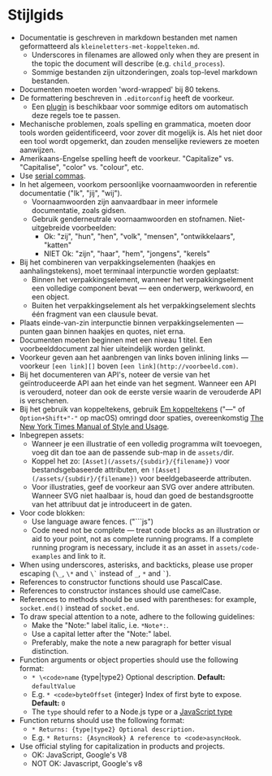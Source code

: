 # Stijlgids

* Documentatie is geschreven in markdown bestanden met namen geformatteerd als `kleineletters-met-koppelteken.md`. 
  * Underscores in filenames are allowed only when they are present in the topic the document will describe (e.g. `child_process`).
  * Sommige bestanden zijn uitzonderingen, zoals top-level markdown bestanden.
* Documenten moeten worden 'word-wrapped' bij 80 tekens.
* De formattering beschreven in `.editorconfig` heeft de voorkeur. 
  * Een [plugin](http://editorconfig.org/#download) is beschikbaar voor sommige editors om automatisch deze regels toe te passen.
* Mechanische problemen, zoals spelling en grammatica, moeten door tools worden geïdentificeerd, voor zover dit mogelijk is. Als het niet door een tool wordt opgemerkt, dan zouden menselijke reviewers ze moeten aanwijzen.
* Amerikaans-Engelse spelling heeft de voorkeur. "Capitalize" vs. "Capitalise", "color" vs. "colour", etc.
* Use [serial commas](https://en.wikipedia.org/wiki/Serial_comma).
* In het algemeen, voorkom persoonlijke voornaamwoorden in referentie documentatie ("Ik", "jij", "wij"). 
  * Voornaamwoorden zijn aanvaardbaar in meer informele documentatie, zoals gidsen.
  * Gebruik genderneutrale voornaamwoorden en stofnamen. Niet-uitgebreide voorbeelden: 
    * Ok: "zij", "hun", "hen", "volk", "mensen", "ontwikkelaars", "katten"
    * NIET Ok: "zijn", "haar", "hem", "jongens", "kerels"
* Bij het combineren van verpakkingselementen (haakjes en aanhalingstekens), moet terminaal interpunctie worden geplaatst: 
  * Binnen het verpakkingselement, wanneer het verpakkingselement een volledige component bevat — een onderwerp, werkwoord, en een object.
  * Buiten het verpakkingselement als het verpakkingselement slechts één fragment van een clausule bevat.
* Plaats einde-van-zin interpunctie binnen verpakkingselementen — punten gaan binnen haakjes en quotes, niet erna.
* Documenten moeten beginnen met een niveau 1 titel. Een voorbeelddocument zal hier uiteindelijk worden gelinkt.
* Voorkeur geven aan het aanbrengen van links boven inlining links — voorkeur `[een link][]` boven `[een link](http://voorbeeld.com)`.
* Bij het documenteren van API's, noteer de versie van het geïntroduceerde API aan het einde van het segment. Wanneer een API is verouderd, noteer dan ook de eerste versie waarin de verouderde API is verschenen.
* Bij het gebruik van koppeltekens, gebruik [Em koppeltekens](https://en.wikipedia.org/wiki/Dash#Em_dash) ("—" of `Option+Shift+"-"` op macOS) omringd door spaties, overeenkomstig [The New York Times Manual of Style and Usage](https://en.wikipedia.org/wiki/The_New_York_Times_Manual_of_Style_and_Usage).
* Inbegrepen assets: 
  * Wanneer je een illustratie of een volledig programma wilt toevoegen, voeg dit dan toe aan de passende sub-map in de `assets/`dir.
  * Koppel het zo: `[Asset](/assets/{subdir}/{filename})` voor bestandsgebaseerde attributen, en `![Asset](/assets/{subdir}/{filename})` voor beeldgebaseerde attributen.
  * Voor illustraties, geef de voorkeur aan SVG over andere attributen. Wanneer SVG niet haalbaar is, houd dan goed de bestandsgrootte van het attribuut dat je introduceert in de gaten.
* Voor code blokken: 
  * Use language aware fences. ("```js")
  * Code need not be complete — treat code blocks as an illustration or aid to your point, not as complete running programs. If a complete running program is necessary, include it as an asset in `assets/code-examples` and link to it.
* When using underscores, asterisks, and backticks, please use proper escaping (`\_`, `\*` and `` \` `` instead of `_`, `*` and `` ` ``).
* References to constructor functions should use PascalCase.
* References to constructor instances should use camelCase.
* References to methods should be used with parentheses: for example, `socket.end()` instead of `socket.end`.
* To draw special attention to a note, adhere to the following guidelines: 
  * Make the "Note:" label italic, i.e. `*Note*:`.
  * Use a capital letter after the "Note:" label.
  * Preferably, make the note a new paragraph for better visual distinction.
* Function arguments or object properties should use the following format: 
  * `* \<code>name` {type|type2} Optional description. **Default:** `defaultValue`</code>
  * E.g. `* <code>byteOffset` {integer} Index of first byte to expose. **Default:** `0`</code>
  * The `type` should refer to a Node.js type or a [JavaScript type](https://developer.mozilla.org/en-US/docs/Web/JavaScript/Guide/Grammar_and_types#Data_structures_and_types)
* Function returns should use the following format: 
  * `* Returns: {type|type2} Optional description.`
  * E.g. `* Returns: {AsyncHook} A reference to <code>asyncHook`.</code>
* Use official styling for capitalization in products and projects. 
  * OK: JavaScript, Google's V8
  * NOT OK: Javascript, Google's v8